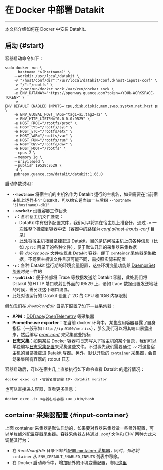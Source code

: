 # 在 Docker 中部署 Datakit
---

本文档介绍如何在 Docker 中安装 DataKit。

## 启动 {#start}

容器启动命令如下：

```shell
sudo docker run \
    --hostname "$(hostname)" \
    --workdir /usr/local/datakit \
    -v "/host/conf/dir":"/usr/local/datakit/conf.d/host-inputs-conf" \
    -v "/":"/rootfs" \
    -v /var/run/docker.sock:/var/run/docker.sock \
    -e ENV_DATAWAY="https://openway.guance.com?token=<YOUR-WORKSPACE-TOKEN>" \
    -e ENV_DEFAULT_ENABLED_INPUTS='cpu,disk,diskio,mem,swap,system,net,host_processes,hostobject,container,dk' \
    -e ENV_GLOBAL_HOST_TAGS="tag1=a1,tag2=a2" \
    -e ENV_HTTP_LISTEN="0.0.0.0:9529" \
    -e HOST_PROC="/rootfs/proc" \
    -e HOST_SYS="/rootfs/sys" \
    -e HOST_ETC="/rootfs/etc" \
    -e HOST_VAR="/rootfs/var" \
    -e HOST_RUN="/rootfs/run" \
    -e HOST_DEV="/rootfs/dev" \
    -e HOST_ROOT="/rootfs" \
    --cpus 2 \
    --memory 1g \
    --privileged \
    --publish 19529:9529 \
    -d \
    pubrepo.guance.com/datakit/datakit:1.66.0
```

启动参数说明：

- **`--hostname`** 将宿主机的主机名作为 Datakit 运行的主机名，如果需要在当前宿主机上运行多个 Datakit，可以给它适当加一些后缀 `--hostname "$(hostname)-dk1"`
- **`--workdir`** 设置容器工作目录
- **`-v`**：各种宿主机文件挂载：
    - DataKit 中有很多配置文件，我们可以将其在宿主机上准备好，通过 `-v` 一次性整个挂载到容器中去（容器中的路径为 *conf.d/host-inputs-conf* 目录）
    - 此处将宿主机根目录挂载进 Datakit，目的是访问宿主机上的各种信息（比如 `/proc` 目录下的各种文件），便于默认开启的采集器采集数据
    - 将 *docker.sock* 文件挂载进 Datakit 容器，便于 container 采集器采集数据。不同宿主机该文件目录可能不同，需按照实际来配置
- **`-e`**：各种 Datakit 运行期的环境变量配置，这些环境变量功能跟 [DaemonSet 部署](datakit-daemonset-deploy.md#env-setting)时是一样的
- **`--publish`**：便于外部将 Trace 等数据发送给 Datakit 容器，此处我们将 Datakit 的 HTTP 端口映射到外面的 19529 上，诸如 trace 数据设置发送地址的时候，需关注这个端口设置。
- 此处对该运行的 Datakit 设置了 2C 的 CPU 和 1GiB 内存限制

假如我们在 */host/conf/dir* 目录下配置了如下一些采集器：

- **APM**：[DDTrace](../integrations/ddtrace.md)/[OpenTelemetry](../integrations/opentelemetry.md) 等采集器
- **Prometheuse exporter**：在当前 docker 环境中，某些应用容器暴露了自身指标（一般形如 `http://ip:9100/metrics`），那么我们可以将其端口暴露出来，然后编写 [*prom.conf*](../integrations/prom.md) 来采集这些指标
- **日志采集**：如果某些 Docker 容器将日志写入了宿主机的某个目录，我们可以单独编写[日志采集配置](../integrations/logging.md#config)来采集这些文件。不过事先我们需要通过 `-v` 将这些宿主机的目录挂载进 Datakit 容器。另外，默认开启的 `container` 采集器，会自动采集所有容器的 stdout 日志

容器启动后，可以在宿主几上直接执行如下命令查看 Datakit 的运行情况：

```shell
docker exec -it <容器名或容器 ID> datakit monitor
```

也可以直接进入容器，查看更多信息：

```shell
docker exec -it <容器名或容器 ID> /bin/bash
```

## container 采集器配置 {#input-container}

上面 container 采集器是默认启动的，如果要对容器采集器做一些额外配置，可以单独额外配置容器采集器。容器采集器支持通过 *.conf* 文件和 ENV 两种方式来调整其行为：

- 在 */host/conf/dir* 目录下额外[配置 container 采集器](../integrations/container.md#config)，同时，务必将 `container` 从 `ENV_DEFAULT_ENABLED_INPUTS` 列表中移除。
- 在 Docker 启动命令中，增加额外的环境变量配置，参见[这里](../integrations/#__tabbed_1_2)
